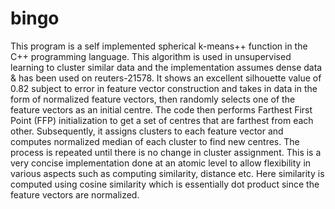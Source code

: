 # bingo
This program is a self implemented spherical k-means++ function in the C++ programming language. This algorithm is used in unsupervised learning to cluster similar data and the implementation assumes dense data & has been used on reuters-21578. It shows an excellent silhouette value of 0.82 subject to error in feature vector construction and takes in data in the form of normalized feature vectors, then randomly selects one of the feature vectors as an initial centre. The code then performs Farthest First Point (FFP) initialization to get a set of centres that are farthest from each other. Subsequently, it assigns clusters to each feature vector and computes normalized median of each cluster to find new centres. The process is repeated until there is no change in cluster assignment. This is a very concise implementation done at an atomic level to allow flexibility in various aspects such as computing similarity, distance etc. Here similarity is computed using cosine similarity which is essentially dot product since the feature vectors are normalized.
